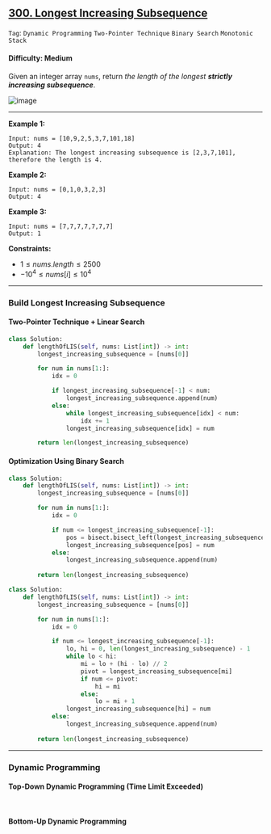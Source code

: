 ## [300. Longest Increasing Subsequence](https://leetcode.com/problems/longest-increasing-subsequence)

```Tag```: ```Dynamic Programming``` ```Two-Pointer Technique``` ```Binary Search``` ```Monotonic Stack```

#### Difficulty: Medium

Given an integer array ```nums```, return _the length of the longest __strictly increasing subsequence___.

![image](https://github.com/quananhle/Python/assets/35042430/989542c4-68ec-47b6-93bd-43a32a3b90ee)

--- 

__Example 1:__
```
Input: nums = [10,9,2,5,3,7,101,18]
Output: 4
Explanation: The longest increasing subsequence is [2,3,7,101], therefore the length is 4.
```

__Example 2:__
```
Input: nums = [0,1,0,3,2,3]
Output: 4
```

__Example 3:__
```
Input: nums = [7,7,7,7,7,7,7]
Output: 1
```

__Constraints:__

- $1 \le nums.length \le 2500$
- $-10^4 \le nums[i] \le 10^4$

---

### Build Longest Increasing Subsequence

#### Two-Pointer Technique + Linear Search

```Python
class Solution:
    def lengthOfLIS(self, nums: List[int]) -> int:
        longest_increasing_subsequence = [nums[0]]

        for num in nums[1:]:
            idx = 0

            if longest_increasing_subsequence[-1] < num:
                longest_increasing_subsequence.append(num)
            else:
                while longest_increasing_subsequence[idx] < num:
                    idx += 1
                longest_increasing_subsequence[idx] = num

        return len(longest_increasing_subsequence)
```

#### Optimization Using Binary Search

```Python
class Solution:
    def lengthOfLIS(self, nums: List[int]) -> int:
        longest_increasing_subsequence = [nums[0]]

        for num in nums[1:]:
            idx = 0

            if num <= longest_increasing_subsequence[-1]:
                pos = bisect.bisect_left(longest_increasing_subsequence, num)
                longest_increasing_subsequence[pos] = num
            else:
                longest_increasing_subsequence.append(num)
            
        return len(longest_increasing_subsequence)
```

```Python
class Solution:
    def lengthOfLIS(self, nums: List[int]) -> int:
        longest_increasing_subsequence = [nums[0]]

        for num in nums[1:]:
            idx = 0

            if num <= longest_increasing_subsequence[-1]:
                lo, hi = 0, len(longest_increasing_subsequence) - 1
                while lo < hi:
                    mi = lo + (hi - lo) // 2
                    pivot = longest_increasing_subsequence[mi]
                    if num <= pivot:
                        hi = mi
                    else:
                        lo = mi + 1
                longest_increasing_subsequence[hi] = num
            else:
                longest_increasing_subsequence.append(num)
            
        return len(longest_increasing_subsequence)
```

---

### Dynamic Programming

#### Top-Down Dynamic Programming (Time Limit Exceeded)

```Python

```

```Python

```

#### Bottom-Up Dynamic Programming

```Python

```
